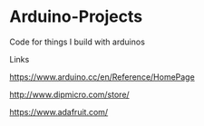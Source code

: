 # Arduino-Projects
Code for things I build with arduinos



Links

https://www.arduino.cc/en/Reference/HomePage

http://www.dipmicro.com/store/

https://www.adafruit.com/
